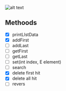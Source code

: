 ![alt text](https://i1.faceprep.in/Companies-1/difference-between-arrays-and-linked-list.png)

 ## Methoods

- [x] printLIstData
- [x] addFirst
- [ ] addLast
- [ ] getFirst
- [ ] getLast
- [ ] set(int index, E element)
- [ ] search
- [x] delete first hit
- [x] delete all hit
- [ ] revers
